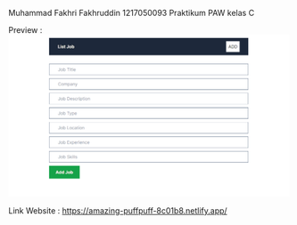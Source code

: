 Muhammad Fakhri Fakhruddin
1217050093
Praktikum PAW kelas C

Preview : 
![](Preview.gif)

Link Website : https://amazing-puffpuff-8c01b8.netlify.app/
